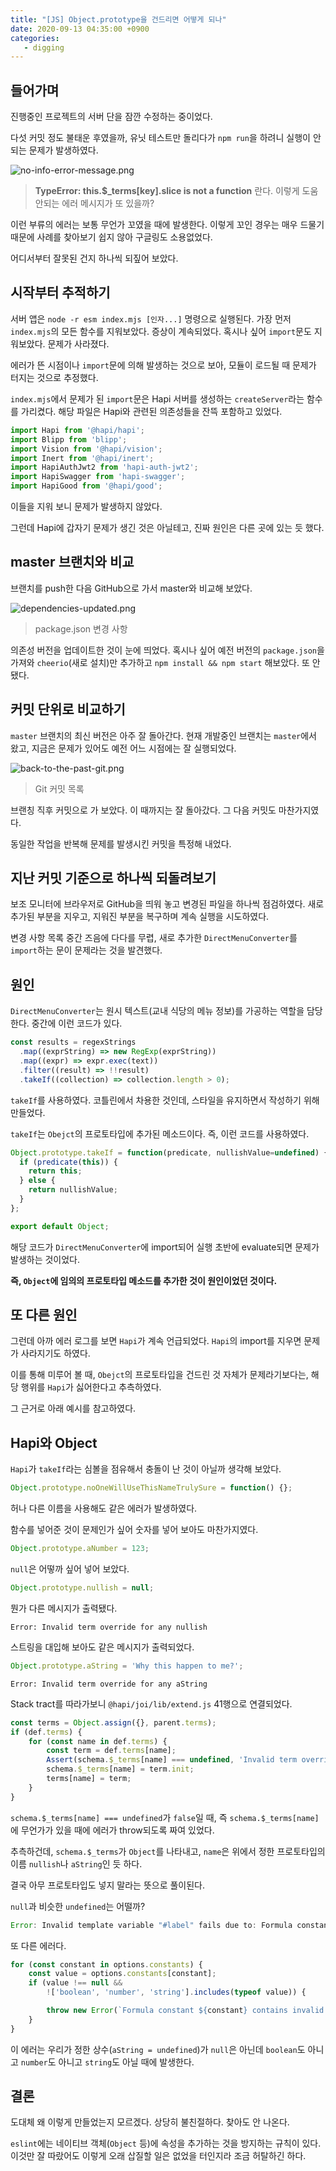 ```yaml
---
title: "[JS] Object.prototype을 건드리면 어떻게 되나"
date: 2020-09-13 04:35:00 +0900
categories:
   - digging
---
```


## 들어가며

진행중인 프로젝트의 서버 단을 잠깐 수정하는 중이었다.

다섯 커밋 정도 불태운 후였을까, 유닛 테스트만 돌리다가 `npm run`을 하려니 실행이 안 되는 문제가 발생하였다.

![no-info-error-message.png](/assets/images/no-info-error-message.png)

> **TypeError: this.$_terms[key].slice is not a function** 란다. 이렇게 도움 안되는 에러 메시지가 또 있을까?

이런 부류의 에러는 보통 무언가 꼬였을 때에 발생한다. 이렇게 꼬인 경우는 매우 드물기 때문에 사례를 찾아보기 쉽지 않아 구글링도 소용없었다.

어디서부터 잘못된 건지 하나씩 되짚어 보았다.

## 시작부터 추적하기

서버 앱은 `node -r esm index.mjs [인자...]` 명령으로 실행된다. 가장 먼저 `index.mjs`의 모든 함수를 지워보았다. 증상이 계속되었다. 혹시나 싶어 `import`문도 지워보았다. 문제가 사라졌다.

에러가 뜬 시점이나 `import`문에 의해 발생하는 것으로 보아, 모듈이 로드될 때 문제가 터지는 것으로 추정했다.

`index.mjs`에서 문제가 된 `import`문은 Hapi 서버를 생성하는 `createServer`라는 함수를 가리켰다. 해당 파일은 Hapi와 관련된 의존성들을 잔뜩 포함하고 있었다.

~~~js
import Hapi from '@hapi/hapi';
import Blipp from 'blipp';
import Vision from '@hapi/vision';
import Inert from '@hapi/inert';
import HapiAuthJwt2 from 'hapi-auth-jwt2';
import HapiSwagger from 'hapi-swagger';
import HapiGood from '@hapi/good';
~~~

이들을 지워 보니 문제가 발생하지 않았다.

그런데 Hapi에 갑자기 문제가 생긴 것은 아닐테고, 진짜 원인은 다른 곳에 있는 듯 했다.

## master 브랜치와 비교

브랜치를 push한 다음 GitHub으로 가서 master와 비교해 보았다.

![dependencies-updated.png](/assets/images/dependencies-updated.png)
> package.json 변경 사항

의존성 버전을 업데이트한 것이 눈에 띄었다. 혹시나 싶어 예전 버전의 `package.json`을 가져와 `cheerio`(새로 설치)만 추가하고 `npm install && npm start` 해보았다. 또 안됐다.

## 커밋 단위로 비교하기

`master` 브랜치의 최신 버전은 아주 잘 돌아간다. 현재 개발중인 브랜치는 `master`에서 왔고, 지금은 문제가 있어도 예전 어느 시점에는 잘 실행되었다.

![back-to-the-past-git.png](/assets/images/back-to-the-past-git.png)

> Git 커밋 목록

브랜칭 직후 커밋으로 가 보았다. 이 때까지는 잘 돌아갔다. 그 다음 커밋도 마찬가지였다.

동일한 작업을 반복해 문제를 발생시킨 커밋을 특정해 내었다.

## 지난 커밋 기준으로 하나씩 되돌려보기

보조 모니터에 브라우저로 GitHub을 띄워 놓고 변경된 파일을 하나씩 점검하였다. 새로 추가된 부분을 지우고, 지워진 부분을 복구하며 계속 실행을 시도하였다.

변경 사항 목록 중간 즈음에 다다를 무렵, 새로 추가한 `DirectMenuConverter`를 `import`하는 문이 문제라는 것을 발견했다.

## 원인

`DirectMenuConverter`는 원시 텍스트(교내 식당의 메뉴 정보)를 가공하는 역할을 담당한다. 중간에 이런 코드가 있다.

~~~js
const results = regexStrings
  .map((exprString) => new RegExp(exprString))
  .map((expr) => expr.exec(text))
  .filter((result) => !!result)
  .takeIf((collection) => collection.length > 0);
~~~

`takeIf`를 사용하였다. 코틀린에서 차용한 것인데, 스타일을 유지하면서 작성하기 위해 만들었다.

`takeIf`는 `Obejct`의 프로토타입에 추가된 메소드이다. 즉, 이런 코드를 사용하였다.

~~~js
Object.prototype.takeIf = function(predicate, nullishValue=undefined) {
  if (predicate(this)) {
    return this;
  } else {
    return nullishValue;
  }
};

export default Object;
~~~

해당 코드가 `DirectMenuConverter`에 import되어 실행 초반에 evaluate되면 문제가 발생하는 것이었다.

**즉, `Object`에 임의의 프로토타입 메소드를 추가한 것이 원인이었던 것이다.**

## 또 다른 원인

그런데 아까 에러 로그를 보면 `Hapi`가 계속 언급되었다. `Hapi`의 import를 지우면 문제가 사라지기도 하였다.

이를 통해 미루어 볼 때, `Obejct`의 프로토타입을 건드린 것 자체가 문제라기보다는, 해당 행위를 `Hapi`가 싫어한다고 추측하였다.

그 근거로 아래 예시를 참고하였다.

## Hapi와 Object

`Hapi`가 `takeIf`라는 심볼을 점유해서 충돌이 난 것이 아닐까 생각해 보았다.

~~~js
Object.prototype.noOneWillUseThisNameTrulySure = function() {};
~~~

허나 다른 이름을 사용해도 같은 에러가 발생하였다.

함수를 넣어준 것이 문제인가 싶어 숫자를 넣어 보아도 마찬가지였다.

~~~js
Object.prototype.aNumber = 123;
~~~

`null`은 어떻까 싶어 넣어 보았다.

~~~js
Object.prototype.nullish = null;
~~~

뭔가 다른 메시지가 출력됐다.

~~~
Error: Invalid term override for any nullish
~~~

스트링을 대입해 보아도 같은 메시지가 출력되었다.

~~~js
Object.prototype.aString = 'Why this happen to me?';
~~~

~~~
Error: Invalid term override for any aString
~~~

Stack tract를 따라가보니 `@hapi/joi/lib/extend.js` 41행으로 연결되었다.

~~~js
const terms = Object.assign({}, parent.terms);
if (def.terms) {
    for (const name in def.terms) {                                     // Only apply own terms
        const term = def.terms[name];
        Assert(schema.$_terms[name] === undefined, 'Invalid term override for', def.type, name);
        schema.$_terms[name] = term.init;
        terms[name] = term;
    }
}
~~~

`schema.$_terms[name] === undefined`가 `false`일 때, 즉 `schema.$_terms[name]`에 무언가가 있을 때에 에러가 throw되도록 짜여 있었다.

추측하건데, `schema.$_terms`가 `Object`를 나타내고, `name`은 위에서 정한 프로토타입의 이름 `nullish`나 `aString`인 듯 하다.

결국 아무 프로토타입도 넣지 말라는 뜻으로 풀이된다.

`null`과 비슷한 `undefined`는 어떨까?

~~~js
Error: Invalid template variable "#label" fails due to: Formula constant aString contains invalid undefined value type
~~~

또 다른 에러다.

~~~js
for (const constant in options.constants) {
    const value = options.constants[constant];
    if (value !== null &&
        !['boolean', 'number', 'string'].includes(typeof value)) {

        throw new Error(`Formula constant ${constant} contains invalid ${typeof value} value type`);
    }
}
~~~

이 에러는 우리가 정한 상수(`aString = undefined`)가 `null`은 아닌데 `boolean`도 아니고 `number`도 아니고 `string`도 아닐 때에 발생한다.

## 결론

도대체 왜 이렇게 만들었는지 모르겠다. 상당히 불친절하다. 찾아도 안 나온다.

`eslint`에는 네이티브 객체(`Object` 등)에 속성을 추가하는 것을 방지하는 규칙이 있다. 이것만 잘 따랐어도 이렇게 오래 삽질할 일은 없었을 터인지라 조금 허탈하긴 하다.
